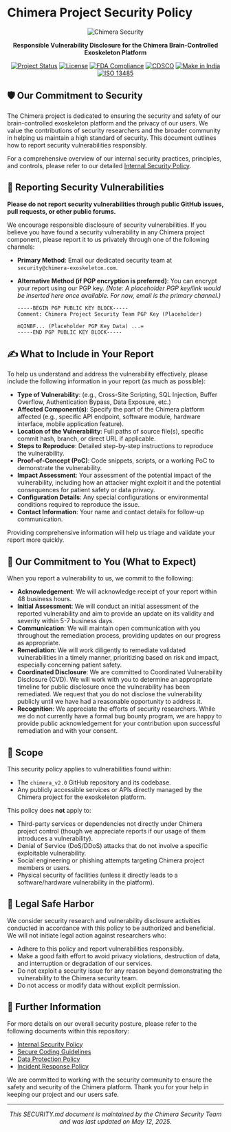 # Chimera Project Security Policy

<div align="center">

![Chimera Security](https://img.shields.io/badge/-%F0%9F%A7%A0%20CHIMERA%20SECURITY%20%F0%9F%A6%BE-6236FF?style=for-the-badge&labelColor=1A1A2E)

**Responsible Vulnerability Disclosure for the Chimera Brain-Controlled Exoskeleton Platform**

[![Project Status](https://img.shields.io/badge/Status-Active-brightgreen?style=flat-square)](https://github.com/chimera-org/chimera_v2.0)
[![License](https://img.shields.io/github/license/heya-vyom/chimera_v2.0?style=flat-square&logo=apache&logoColor=white)](LICENSE)
[![FDA Compliance](https://img.shields.io/badge/FDA-Compliance%20Ready-green?style=flat-square&logo=data:image/svg+xml;base64,PHN2ZyB4bWxucz0iaHR0cDovL3d3dy53My5vcmcvMjAwMC9zdmciIHZpZXdCb3g9IjAgMCAyNCAyNCI+PHBhdGggZD0iTTEyIDJDNi41IDIgMiA2LjUgMiAxMnM0LjUgMTAgMTAgMTAgMTAtNC41IDEwLTEwUzE3LjUgMiAxMiAyem0tMSAxNkg3di0yaDR2MnptNi40LTRINi42Yy0uOSAwLTEuNi0uNy0xLjYtMS42VjYuNkM1IDUuNyA1LjcgNSA2LjYgNWgxMC44Yy45IDAgMS42LjcgMS42IDEuNnY1LjhjMCAuOS0uNyAxLjYtMS42IDEuNnoiIGZpbGw9IndoaXRlIi8+PC9zdmc+)](regulatory/fda_strategy.md)
[![CDSCO](https://img.shields.io/badge/CDSCO-MDR%202017-orange?style=flat-square)](https://cdsco.gov.in/opencms/opencms/en/Medical-Device-Diagnostics/Medical-Device-Diagnostics/)
[![Make in India](https://img.shields.io/badge/Make%20in%20India-Initiative-orange?style=flat-square)](https://www.makeinindia.com/)
[![ISO 13485](https://img.shields.io/badge/ISO%2013485-Compliant-blue?style=flat-square)](https://www.iso.org/standard/59752.html)

</div>

## 🛡️ Our Commitment to Security

The Chimera project is dedicated to ensuring the security and safety of our brain-controlled exoskeleton platform and the privacy of our users. We value the contributions of security researchers and the broader community in helping us maintain a high standard of security. This document outlines how to report security vulnerabilities responsibly.

For a comprehensive overview of our internal security practices, principles, and controls, please refer to our detailed [Internal Security Policy](./security/security_policy.md).

## 📢 Reporting Security Vulnerabilities

**Please do not report security vulnerabilities through public GitHub issues, pull requests, or other public forums.**

We encourage responsible disclosure of security vulnerabilities. If you believe you have found a security vulnerability in any Chimera project component, please report it to us privately through one of the following channels:

*   **Primary Method**: Email our dedicated security team at `security@chimera-exoskeleton.com`.
*   **Alternative Method (if PGP encryption is preferred)**: You can encrypt your report using our PGP key. *(Note: A placeholder PGP key/link would be inserted here once available. For now, email is the primary channel.)*

    ```
    -----BEGIN PGP PUBLIC KEY BLOCK-----
    Comment: Chimera Project Security Team PGP Key (Placeholder)

    mQINBF... (Placeholder PGP Key Data) ...=
    -----END PGP PUBLIC KEY BLOCK-----
    ```

## ✍️ What to Include in Your Report

To help us understand and address the vulnerability effectively, please include the following information in your report (as much as possible):

*   **Type of Vulnerability**: (e.g., Cross-Site Scripting, SQL Injection, Buffer Overflow, Authentication Bypass, Data Exposure, etc.)
*   **Affected Component(s)**: Specify the part of the Chimera platform affected (e.g., specific API endpoint, software module, hardware interface, mobile application feature).
*   **Location of the Vulnerability**: Full paths of source file(s), specific commit hash, branch, or direct URL if applicable.
*   **Steps to Reproduce**: Detailed step-by-step instructions to reproduce the vulnerability.
*   **Proof-of-Concept (PoC)**: Code snippets, scripts, or a working PoC to demonstrate the vulnerability.
*   **Impact Assessment**: Your assessment of the potential impact of the vulnerability, including how an attacker might exploit it and the potential consequences for patient safety or data privacy.
*   **Configuration Details**: Any special configurations or environmental conditions required to reproduce the issue.
*   **Contact Information**: Your name and contact details for follow-up communication.

Providing comprehensive information will help us triage and validate your report more quickly.

## 🤝 Our Commitment to You (What to Expect)

When you report a vulnerability to us, we commit to the following:

*   **Acknowledgement**: We will acknowledge receipt of your report within 48 business hours.
*   **Initial Assessment**: We will conduct an initial assessment of the reported vulnerability and aim to provide an update on its validity and severity within 5-7 business days.
*   **Communication**: We will maintain open communication with you throughout the remediation process, providing updates on our progress as appropriate.
*   **Remediation**: We will work diligently to remediate validated vulnerabilities in a timely manner, prioritizing based on risk and impact, especially concerning patient safety.
*   **Coordinated Disclosure**: We are committed to Coordinated Vulnerability Disclosure (CVD). We will work with you to determine an appropriate timeline for public disclosure once the vulnerability has been remediated. We request that you do not disclose the vulnerability publicly until we have had a reasonable opportunity to address it.
*   **Recognition**: We appreciate the efforts of security researchers. While we do not currently have a formal bug bounty program, we are happy to provide public acknowledgement for your contribution upon successful remediation and with your consent.

## 🎯 Scope

This security policy applies to vulnerabilities found within:

*   The `chimera_v2.0` GitHub repository and its codebase.
*   Any publicly accessible services or APIs directly managed by the Chimera project for the exoskeleton platform.

This policy does **not** apply to:

*   Third-party services or dependencies not directly under Chimera project control (though we appreciate reports if our usage of them introduces a vulnerability).
*   Denial of Service (DoS/DDoS) attacks that do not involve a specific exploitable vulnerability.
*   Social engineering or phishing attempts targeting Chimera project members or users.
*   Physical security of facilities (unless it directly leads to a software/hardware vulnerability in the platform).

## 📜 Legal Safe Harbor

We consider security research and vulnerability disclosure activities conducted in accordance with this policy to be authorized and beneficial. We will not initiate legal action against researchers who:

*   Adhere to this policy and report vulnerabilities responsibly.
*   Make a good faith effort to avoid privacy violations, destruction of data, and interruption or degradation of our services.
*   Do not exploit a security issue for any reason beyond demonstrating the vulnerability to the Chimera security team.
*   Do not access or modify data without explicit permission.

## 🔗 Further Information

For more details on our overall security posture, please refer to the following documents within this repository:

*   [Internal Security Policy](./security/security_policy.md)
*   [Secure Coding Guidelines](./security/secure_coding_guidelines.md)
*   [Data Protection Policy](./security/policies/data_protection_policy.md)
*   [Incident Response Policy](./security/policies/incident_response_policy.md)

We are committed to working with the security community to ensure the safety and security of the Chimera platform. Thank you for your help in keeping our project and our users safe.

---

<div align="center">
<p><em>This SECURITY.md document is maintained by the Chimera Security Team and was last updated on May 12, 2025.</em></p>
</div>
